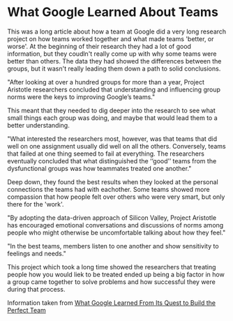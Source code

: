 # What Google Learned About Teams

This was a long article about how a team at Google did a very long research project on how teams worked together and what made teams 'better, or worse'. At the beginning of their research they had a lot of good information, but they coudln't really come up with why some teams were better than others. The data they had showed the differences between the groups, but it wasn't really leading them down a path to solid conclusions.

"After looking at over a hundred groups for more than a year, Project Aristotle researchers concluded that understanding and influencing group norms were the keys to improving Google’s teams."

This meant that they needed to dig deeper into the research to see what small things each group was doing, and maybe that would lead them to a better understanding.

"What interested the researchers most, however, was that teams that did well on one assignment usually did well on all the others. Conversely, teams that failed at one thing seemed to fail at everything. The researchers eventually concluded that what distinguished the ‘‘good’’ teams from the dysfunctional groups was how teammates treated one another."

Deep down, they found the best results when they looked at the personal connections the teams had with eachother. Some teams showed more compassion that how people felt over others who were very smart, but only there for the 'work'.

"By adopting the data-driven approach of Silicon Valley, Project Aristotle has encouraged emotional conversations and discussions of norms among people who might otherwise be uncomfortable talking about how they feel."

"In the best teams, members listen to one another and show sensitivity to feelings and needs."

This project which took a long time showed the researchers that treating people how you would liek to be treated ended up being a big factor in how a group came together to solve problems and how successful they were during that process.

Information taken from [What Google Learned From Its Quest to Build the Perfect Team](https://www.nytimes.com/2016/02/28/magazine/what-google-learned-from-its-quest-to-build-the-perfect-team.html)